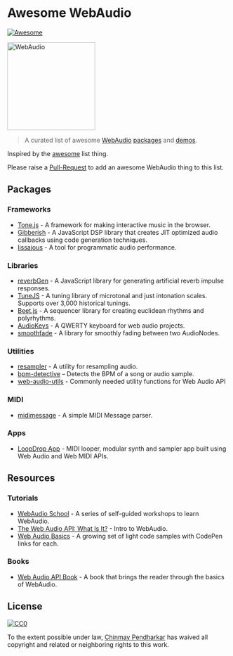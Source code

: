 # Awesome WebAudio

[![Awesome](https://cdn.rawgit.com/sindresorhus/awesome/d7305f38d29fed78fa85652e3a63e154dd8e8829/media/badge.svg)](https://github.com/sindresorhus/awesome)

<img src="https://raw.githubusercontent.com/voodootikigod/logo.js/master/webaudio/webaudio-js.png" width="200px" alt="WebAudio">

> A curated list of awesome [WebAudio](https://developer.mozilla.org/en-US/docs/Web/API/Web_Audio_API) [packages](#packages) and [demos](#demos).

Inspired by the [awesome](https://github.com/sindresorhus/awesome) list thing.

Please raise a [Pull-Request](https://github.com/notthetup/awesome-webaudio/pulls) to add an awesome WebAudio thing to this list.

## Packages

### Frameworks
- [Tone.js](https://github.com/Tonejs/Tone.js) - A framework for making interactive music in the browser.
- [Gibberish](https://github.com/charlieroberts/Gibberish) - A JavaScript DSP library that creates JIT optimized audio callbacks using code generation techniques.
- [lissajous](https://github.com/kylestetz/lissajous) -  A tool for programmatic audio performance.

### Libraries
- [reverbGen](https://github.com/adelespinasse/reverbGen) - A JavaScript library for generating artificial reverb impulse responses.
- [TuneJS](https://github.com/abbernie/tune) - A tuning library of microtonal and just intonation scales. Supports over 3,000 historical tunings.
- [Beet.js](https://github.com/zya/beet.js) - A sequencer library for creating euclidean rhythms and polyrhythms.
- [AudioKeys](https://github.com/kylestetz/AudioKeys) - A QWERTY keyboard for web audio projects.
- [smoothfade](https://github.com/notthetup/smoothfade) - A library for smoothly fading between two AudioNodes.

### Utilities
- [resampler](https://github.com/notthetup/resampler) - A utility for resampling audio.
- [bpm-detective](https://github.com/tornqvist/bpm-detective) – Detects the BPM of a song or audio sample.
- [web-audio-utils](https://github.com/mohayonao/web-audio-utils) - Commonly needed utility functions for Web Audio API

### MIDI
- [midimessage](https://github.com/notthetup/midimessage) - A simple MIDI Message parser.

### Apps
- [LoopDrop App](https://github.com/mmckegg/loop-drop-app) - MIDI looper, modular synth and sampler app built using Web Audio and Web MIDI APIs.

## Resources

### Tutorials
- [WebAudio School](https://github.com/mmckegg/web-audio-school	) - A series of self-guided workshops to learn WebAudio.
- [The Web Audio API: What Is It?](http://code.tutsplus.com/tutorials/the-web-audio-api-what-is-it--cms-23735) - Intro to WebAudio.
- [Web Audio Basics](https://github.com/kylestetz/Web-Audio-Basics) - A growing set of light code samples with CodePen links for each.

### Books
- [Web Audio API Book](http://chimera.labs.oreilly.com/books/1234000001552/index.html) - A book that brings the reader through the basics of WebAudio.

## License

[![CC0](https://i.creativecommons.org/p/zero/1.0/88x31.png)](https://creativecommons.org/publicdomain/zero/1.0/)

To the extent possible under law, [Chinmay Pendharkar](http://chinpen.net/) has waived all copyright and related or neighboring rights to this work.

